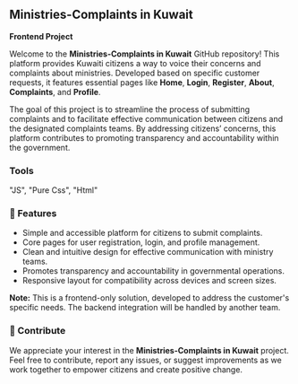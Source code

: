 <h2>Ministries-Complaints in Kuwait</h2>
<p><strong>Frontend Project</strong></p>
<p>Welcome to the <strong>Ministries-Complaints in Kuwait</strong> GitHub repository! This platform provides Kuwaiti citizens a way to voice their concerns and complaints about ministries. Developed based on specific customer requests, it features essential pages like <strong>Home</strong>, <strong>Login</strong>, <strong>Register</strong>, <strong>About</strong>, <strong>Complaints</strong>, and <strong>Profile</strong>.</p>

<p>The goal of this project is to streamline the process of submitting complaints and to facilitate effective communication between citizens and the designated complaints teams. By addressing citizens’ concerns, this platform contributes to promoting transparency and accountability within the government.</p>

<h3>Tools</h3>
<p>"JS", "Pure Css", "Html"</p>

<h3>🔑 Features</h3>
<ul>
  <li>Simple and accessible platform for citizens to submit complaints.</li>
  <li>Core pages for user registration, login, and profile management.</li>
  <li>Clean and intuitive design for effective communication with ministry teams.</li>
  <li>Promotes transparency and accountability in governmental operations.</li>
  <li>Responsive layout for compatibility across devices and screen sizes.</li>
</ul>

<p><strong>Note:</strong> This is a frontend-only solution, developed to address the customer's specific needs. The backend integration will be handled by another team.</p>

<h3>💬 Contribute</h3>
<p>We appreciate your interest in the <strong>Ministries-Complaints in Kuwait</strong> project. Feel free to contribute, report any issues, or suggest improvements as we work together to empower citizens and create positive change.</p>
